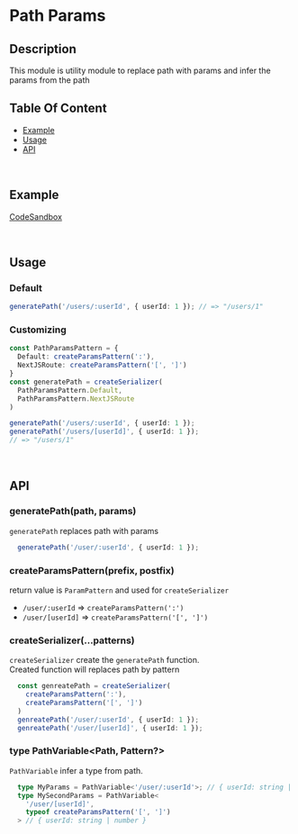 # Path Params

## Description
This module is utility module to replace path with params and infer the params from the path 
<br />

## Table Of Content
 - [Example](#Example)
 - [Usage](#Usage)
 - [API](#API)
<br />

## Example
[CodeSandbox](https://codesandbox.io/p/sandbox/ts-pattern-params-kzykks?file=%2Fsrc%2Findex.ts%3A1%2C1)

<br />

## Usage
### Default
```ts
generatePath('/users/:userId', { userId: 1 }); // => "/users/1"
```

### Customizing
```ts
const PathParamsPattern = {
  Default: createParamsPattern(':'),
  NextJSRoute: createParamsPattern('[', ']')
}
const generatePath = createSerializer(
  PathParamsPattern.Default,
  PathParamsPattern.NextJSRoute
)

generatePath('/users/:userId', { userId: 1 });
generatePath('/users/[userId]', { userId: 1 });
// => "/users/1"
```
<br />   

## API
### generatePath(path, params)
 `generatePath` replaces path with params  
```ts
  generatePath('/user/:userId', { userId: 1 });
```
 
### createParamsPattern(prefix, postfix)
 return value is `ParamPattern` and used for `createSerializer`  
  - `/user/:userId` => `createParamsPattern(':')`
  - `/user/[userId]` => `createParamsPattern('[', ']')`

### createSerializer(...patterns)
 `createSerializer` create the `generatePath` function.   
  Created function will replaces path by pattern 
```ts
  const genreatePath = createSerializer(
    createParamsPattern(':'),
    createParamsPattern('[', ']')
  )
  genreatePath('/user/:userId', { userId: 1 });
  genreatePath('/user/[userId]', { userId: 1 });
```
### type PathVariable<Path, Pattern?>
`PathVariable` infer a type from path.
```ts
  type MyParams = PathVariable<'/user/:userId'>; // { userId: string | number }
  type MySecondParams = PathVariable<
    '/user/[userId]', 
    typeof createParamsPattern('[', ']')
  > // { userId: string | number }
```

